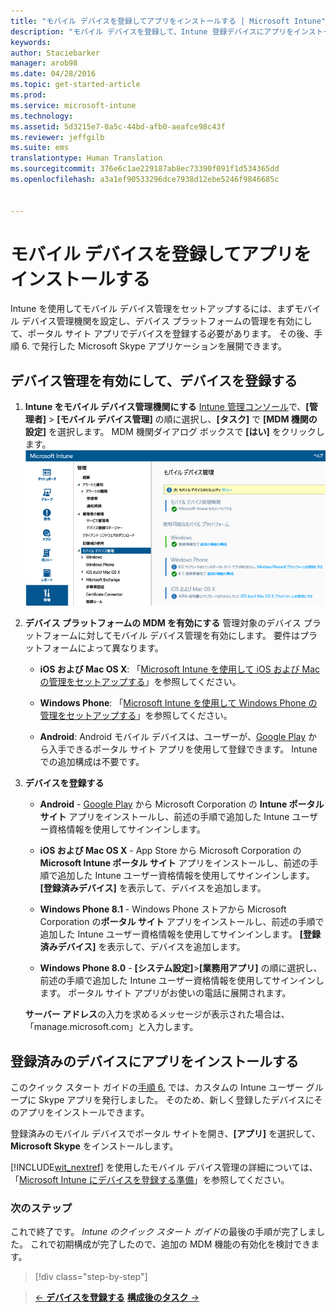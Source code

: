 ```yaml
---
title: "モバイル デバイスを登録してアプリをインストールする | Microsoft Intune"
description: "モバイル デバイスを登録して、Intune 登録デバイスにアプリをインストールする方法を説明します"
keywords: 
author: Staciebarker
manager: arob98
ms.date: 04/28/2016
ms.topic: get-started-article
ms.prod: 
ms.service: microsoft-intune
ms.technology: 
ms.assetid: 5d3215e7-0a5c-44bd-afb0-aeafce98c43f
ms.reviewer: jeffgilb
ms.suite: ems
translationtype: Human Translation
ms.sourcegitcommit: 376e6c1ae229187ab8ec73390f091f1d534365dd
ms.openlocfilehash: a3a1ef90533296dce7938d12ebe5246f9846685c


---
```


# モバイル デバイスを登録してアプリをインストールする
Intune を使用してモバイル デバイス管理をセットアップするには、まずモバイル デバイス管理機関を設定し、デバイス プラットフォームの管理を有効にして、ポータル サイト アプリでデバイスを登録する必要があります。 その後、手順 6. で発行した Microsoft Skype アプリケーションを展開できます。

## デバイス管理を有効にして、デバイスを登録する

1.  **Intune をモバイル デバイス管理機関にする** [Intune 管理コンソール](https://manage.microsoft.com/)で、**[管理者]** > **[モバイル デバイス管理]** の順に選択し、**[タスク]** で **[MDM 機関の設定]** を選択します。  MDM 機関ダイアログ ボックスで **[はい]** をクリックします。
    ![管理コンソール。 MDM を Intune に設定](./media/mdmAuthority.png)

2.  **デバイス プラットフォームの MDM を有効にする** 管理対象のデバイス プラットフォームに対してモバイル デバイス管理を有効にします。 要件はプラットフォームによって異なります。

    -   **iOS および Mac OS X**: 「[Microsoft Intune を使用して iOS および Mac の管理をセットアップする](/intune/deploy-use/set-up-ios-and-mac-management-with-microsoft-intune)」を参照してください。

    -   **Windows Phone**: 「[Microsoft Intune を使用して Windows Phone の管理をセットアップする](/intune/deploy-use/set-up-windows-phone-management-with-microsoft-intune)」を参照してください。

    -   **Android**: Android モバイル デバイスは、ユーザーが、[Google Play](https://play.google.com/store/apps/details?id=com.skype.raider) から入手できるポータル サイト アプリを使用して登録できます。 Intune での追加構成は不要です。

3.  **デバイスを登録する**

    -   **Android** - [Google Play](http://go.microsoft.com/fwlink/p/?LinkId=386612) から Microsoft Corporation の **Intune ポータル サイト** アプリをインストールし、前述の手順で追加した Intune ユーザー資格情報を使用してサインインします。

    -   **iOS および Mac OS X** - App Store から Microsoft Corporation の **Microsoft Intune ポータル サイト** アプリをインストールし、前述の手順で追加した Intune ユーザー資格情報を使用してサインインします。 **[登録済みデバイス]** を表示して、デバイスを追加します。

    -   **Windows Phone 8.1** - Windows Phone ストアから Microsoft Corporation の**ポータル サイト** アプリをインストールし、前述の手順で追加した Intune ユーザー資格情報を使用してサインインします。  **[登録済みデバイス]** を表示して、デバイスを追加します。

    -   **Windows Phone 8.0** - **[システム設定]**&gt;**[業務用アプリ]** の順に選択し、前述の手順で追加した Intune ユーザー資格情報を使用してサインインします。 ポータル サイト アプリがお使いの電話に展開されます。

    **サーバー アドレス**の入力を求めるメッセージが表示された場合は、「manage.microsoft.com」と入力します。

## 登録済みのデバイスにアプリをインストールする
このクイック スタート ガイドの[手順 6.](start-with-a-paid-subscription-to-microsoft-intune-step-6.md) では、カスタムの Intune ユーザー グループに Skype アプリを発行しました。 そのため、新しく登録したデバイスにそのアプリをインストールできます。

登録済みのモバイル デバイスでポータル サイトを開き、**[アプリ]** を選択して、**Microsoft Skype** をインストールします。

[!INCLUDE[wit_nextref](../includes/wit_nextref_md.md)] を使用したモバイル デバイス管理の詳細については、「[Microsoft Intune にデバイスを登録する準備](/intune/deploy-use/get-ready-to-enroll-devices-in-microsoft-intune)」を参照してください。


### 次のステップ
これで終了です。 *Intune のクイック スタート ガイド*の最後の手順が完了しました。 これで初期構成が完了したので、追加の MDM 機能の有効化を検討できます。

>[!div class="step-by-step"]

>[&larr; **デバイスを登録する**](.\start-with-a-paid-subscription-to-microsoft-intune-step-8.md)     [**構成後のタスク** &rarr;](.\post-configuration-tasks.md)  



<!--HONumber=Jul16_HO3-->


